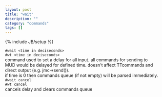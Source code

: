 ```yaml
---
layout: post
title: "wait"
description: ""
category: "commands"
tags: []
---
```

{% include JB/setup %}

`#wait <time in deciseconds>`  
`#wt <time in deciseconds>`  
  command used to set a delay for all input. all commands for sending to MUD 
  would be delayed for defined time. doesn't affect TTcommands and direct
  output (e.g. jmc->send()).  
  if time is 0 then commands queue (if not empty) will be parsed immediately.
`#wait cancel`  
`#wt cancel`  
  cancels delay and clears commands queue